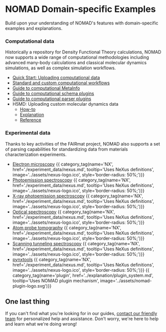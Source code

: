 # NOMAD Domain-specific Examples

Build upon your understanding of NOMAD's features with domain-specific examples and explanations.

<div markdown="block" class="home-grid">
<div markdown="block">

### Computational data

Historically a repository for Density Functional Theory calculations, NOMAD now supports a wide range of computational methodologies including advanced many-body calculations and classical molecular dynamics simulations, as well as complex simulation workflows.

- [Quick Start: Uploading computational data](./computational_data/uploading.md)
- [Standard and custom computational workflows](./computational_data/workflows.md)
- [Guide to computational MetaInfo](./computational_data/metainfo.md)
- [Guide to computational schema plugins](./computational_data/schema_plugins.md)
- [Guide to computational parser plugins](./computational_data/parser_plugins.md)
- H5MD: Uploading custom molecular dynamics data
    - [How-to](./computational_data/h5md_howto.md)
    - [Explanation](./computational_data/h5md_expl.md)
    - [Reference](./computational_data/h5md_ref.md)
<!--
#### subcategory 1
- links...
#### subcategory 2
- links... -->

</div>
<div markdown="block">

### Experimental data

Thanks to key activities of the FAIRmat project, NOMAD also supports a set of parsing capabilities for standardizing data from materials characterization experiments.

- [Electron microscopy](./experiment_data/em.md)
{{ category_tag(name='NX', href='./experiment_data/nexus.md', tooltip='Uses NeXus definitions', image='../assets/nexus-logo.ico', style='border-radius: 50%;')}}
- [Photoemission spectroscopy](./experiment_data/mpes.md)
{{ category_tag(name='NX', href='./experiment_data/nexus.md', tooltip='Uses NeXus definitions', image='../assets/nexus-logo.ico', style='border-radius: 50%;')}}
- [X-ray photoemission spectroscopy](./experiment_data/xps.md)
{{ category_tag(name='NX', href='./experiment_data/nexus.md', tooltip='Uses NeXus definitions', image='../assets/nexus-logo.ico', style='border-radius: 50%;')}}
- [Optical spectroscopy](./experiment_data/opt.md)
{{ category_tag(name='NX', href='./experiment_data/nexus.md', tooltip='Uses NeXus definitions', image='../assets/nexus-logo.ico', style='border-radius: 50%;')}}
- [Atom probe tomography](./experiment_data/apm.md)
{{ category_tag(name='NX', href='./experiment_data/nexus.md', tooltip='Uses NeXus definitions', image='../assets/nexus-logo.ico', style='border-radius: 50%;')}}
- [Scanning tunneling spectroscopy](./experiment_data/sts.md)
{{ category_tag(name='NX', href='./experiment_data/nexus.md', tooltip='Uses NeXus definitions', image='../assets/nexus-logo.ico', style='border-radius: 50%;')}}
- [pynxtools](./experiment_data/pynxtools.md)
{{ category_tag(name='NX', href='./experiment_data/nexus.md', tooltip='Uses NeXus definitions', image='../assets/nexus-logo.ico', style='border-radius: 50%;')}}
{{ category_tag(name='plugin', href='../explanation/plugin_system.md', tooltip='Uses NOMAD plugin mechanism', image='../assets/nomad-plugin-logo.svg')}}

</div>

<div markdown="block">

</div>
</div>

<h2>One last thing</h2>

If you can't find what you're looking for in our guides, [contact our friendly team](mailto:support@nomad-lab.eu) for personalized help and assistance. Don't worry, we're here to help and learn what we're doing wrong!
